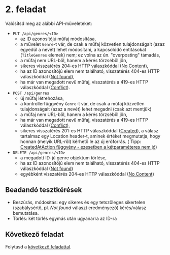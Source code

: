 # 2. feladat

Valósítsd meg az alábbi API-műveleteket:

- `PUT /api/genres/<ID>`
    - az ID azonosítójú műfaj módosítása,
    - a művelet `Genre`-t vár, de csak a műfaj közvetlen tulajdonságait (azaz egyedül a nevét) lehet módosítani, a
      kapcsolódó entitásokat (`TitleGenres` elemek) nem; ez volna az ún. "overposting" támadás,
    - a műfaj nem URL-ből, hanem a kérés törzséből jön,
    - sikeres visszatérés 204-es HTTP válaszkóddal ([No Content](https://httpstatusdogs.com/204-no-content)),
    - ha az ID azonosítójú elem nem található, visszatérés 404-es HTTP
      válaszkóddal ([Not found](https://httpstatusdogs.com/404-not-found)),
    - ha már van megadott nevű műfaj, visszatérés a 419-es HTTP
      válaszkóddal ([Conflict](https://httpstatusdogs.com/409-conflict)).
- `POST /api/genres`
    - új műfaj létrehozása,
    - a kontrollerfüggvény `Genre`-t vár, de csak a műfaj közvetlen tulajdonságait (azaz a nevét) lehet megadni (csak
      azt mentjük)
    - a műfaj nem URL-ből, hanem a kérés törzséből jön,
    - ha már van megadott nevű műfaj, visszatérés a 419-es HTTP
      válaszkóddal ([Conflict](https://httpstatusdogs.com/409-conflict)),
    - sikeres visszatérés 201-es HTTP válaszkóddal ([Created](https://httpstatusdogs.com/201-created)), a válasz
      tartalmaz egy Location header-t, aminek értéket megmutatja, hogy honnan (melyik URL-ről) kérhető le az új
      erőforrás. (
      Tipp: [CreatedAtAction függvény - ezesetben a kétparaméteres nem jó](https://learn.microsoft.com/en-us/dotnet/api/microsoft.aspnetcore.mvc.controllerbase.createdataction?view=aspnetcore-6.0))
- `DELETE /api/genres/<ID>`
    - a megadott ID-jú genre objektum törlése,
    - ha az ID azonosítójú elem nem található, visszatérés 404-es HTTP
      válaszkóddal ([Not found](https://httpstatusdogs.com/404-not-found))
    - egyébként visszatérés 204-es HTTP válaszkóddal ([No Content](https://httpstatusdogs.com/204-no-content))

## Beadandó tesztkérések

- Beszúrás, módosítás: egy sikeres és egy tetszőleges sikertelen (szabálysértő, pl. *Not found* választ eredményező)
  kérés/válasz bemutatása.
- Törlés: két törlés egymás után ugyanarra az ID-ra

## Következő feladat

Folytasd a [következő feladattal](Feladat-3.md).
